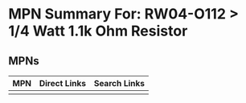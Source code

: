 



# MPN Summary For: RW04-O112 > 1/4 Watt 1.1k Ohm Resistor

## MPNs
  

|MPN|Direct Links|Search Links|
| :--- | :--- | :--- |
||||
